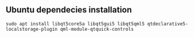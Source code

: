 ## Ubuntu dependecies installation

`sudo apt install libqt5core5a libqt5gui5 libqt5qml5 qtdeclarative5-localstorage-plugin qml-module-qtquick-controls`

